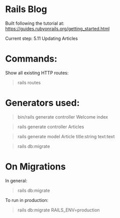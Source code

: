 # Rails Blog

Built following the tutorial at: https://guides.rubyonrails.org/getting_started.html

Current step: 5.11 Updating Articles

# Commands:

Show all existing HTTP routes:

> rails routes

# Generators used:

> bin/rails generate controller Welcome index

> rails generate controller Articles

> rails generate model Article title:string text:text

> rails db:migrate

# On Migrations

In general:

> rails db:migrate

To run in production:

> rails db:migrate RAILS_ENV=production
